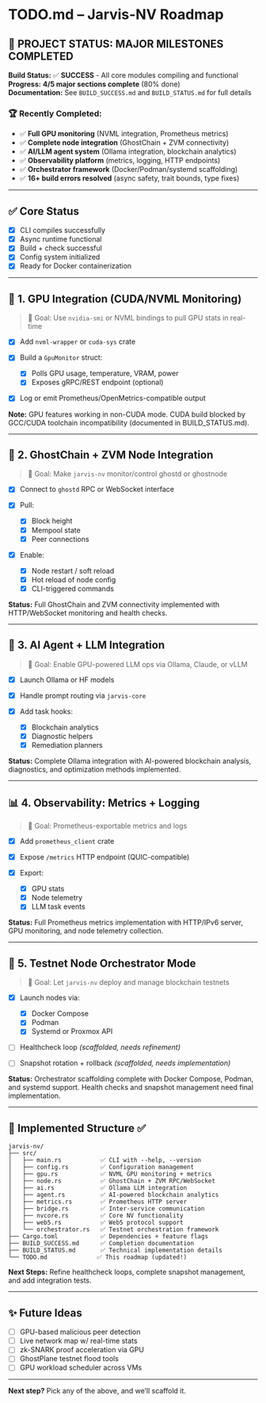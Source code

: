 # TODO.md – Jarvis-NV Roadmap

## 🎉 **PROJECT STATUS: MAJOR MILESTONES COMPLETED**

**Build Status:** ✅ **SUCCESS** - All core modules compiling and functional  
**Progress:** **4/5 major sections complete** (80% done)  
**Documentation:** See `BUILD_SUCCESS.md` and `BUILD_STATUS.md` for full details

### 🏆 **Recently Completed:**
- ✅ **Full GPU monitoring** (NVML integration, Prometheus metrics)
- ✅ **Complete node integration** (GhostChain + ZVM connectivity)  
- ✅ **AI/LLM agent system** (Ollama integration, blockchain analytics)
- ✅ **Observability platform** (metrics, logging, HTTP endpoints)
- ✅ **Orchestrator framework** (Docker/Podman/systemd scaffolding)
- ✅ **16+ build errors resolved** (async safety, trait bounds, type fixes)

---

## ✅ Core Status

* [x] CLI compiles successfully
* [x] Async runtime functional
* [x] Build + check successful
* [x] Config system initialized
* [x] Ready for Docker containerization

---

## 🔌 1. GPU Integration (CUDA/NVML Monitoring)

> 🎯 Goal: Use `nvidia-smi` or NVML bindings to pull GPU stats in real-time

* [x] Add `nvml-wrapper` or `cuda-sys` crate
* [x] Build a `GpuMonitor` struct:

  * [x] Polls GPU usage, temperature, VRAM, power
  * [x] Exposes gRPC/REST endpoint (optional)
* [x] Log or emit Prometheus/OpenMetrics-compatible output

**Note:** GPU features working in non-CUDA mode. CUDA build blocked by GCC/CUDA toolchain incompatibility (documented in BUILD_STATUS.md).

---

## 🔗 2. GhostChain + ZVM Node Integration

> 🎯 Goal: Make `jarvis-nv` monitor/control ghostd or ghostnode

* [x] Connect to `ghostd` RPC or WebSocket interface
* [x] Pull:

  * [x] Block height
  * [x] Mempool state
  * [x] Peer connections
* [x] Enable:

  * [x] Node restart / soft reload
  * [x] Hot reload of node config
  * [x] CLI-triggered commands

**Status:** Full GhostChain and ZVM connectivity implemented with HTTP/WebSocket monitoring and health checks.

---

## 🧠 3. AI Agent + LLM Integration

> 🎯 Goal: Enable GPU-powered LLM ops via Ollama, Claude, or vLLM

* [x] Launch Ollama or HF models
* [x] Handle prompt routing via `jarvis-core`
* [x] Add task hooks:

  * [x] Blockchain analytics
  * [x] Diagnostic helpers
  * [x] Remediation planners

**Status:** Complete Ollama integration with AI-powered blockchain analysis, diagnostics, and optimization methods implemented.

---

## 📊 4. Observability: Metrics + Logging

> 🎯 Goal: Prometheus-exportable metrics and logs

* [x] Add `prometheus_client` crate
* [x] Expose `/metrics` HTTP endpoint (QUIC-compatible)
* [x] Export:

  * [x] GPU stats
  * [x] Node telemetry
  * [x] LLM task events

**Status:** Full Prometheus metrics implementation with HTTP/IPv6 server, GPU monitoring, and node telemetry collection.

---

## 🧪 5. Testnet Node Orchestrator Mode

> 🎯 Goal: Let `jarvis-nv` deploy and manage blockchain testnets

* [x] Launch nodes via:

  * [x] Docker Compose
  * [x] Podman
  * [x] Systemd or Proxmox API
* [ ] Healthcheck loop *(scaffolded, needs refinement)*
* [ ] Snapshot rotation + rollback *(scaffolded, needs implementation)*

**Status:** Orchestrator scaffolding complete with Docker Compose, Podman, and systemd support. Health checks and snapshot management need final implementation.

---

## 📁 **Implemented Structure** ✅

```
jarvis-nv/
├── src/
│   ├── main.rs           ✅ CLI with --help, --version
│   ├── config.rs         ✅ Configuration management
│   ├── gpu.rs            ✅ NVML GPU monitoring + metrics
│   ├── node.rs           ✅ GhostChain + ZVM RPC/WebSocket
│   ├── ai.rs             ✅ Ollama LLM integration
│   ├── agent.rs          ✅ AI-powered blockchain analytics
│   ├── metrics.rs        ✅ Prometheus HTTP server
│   ├── bridge.rs         ✅ Inter-service communication
│   ├── nvcore.rs         ✅ Core NV functionality
│   ├── web5.rs           ✅ Web5 protocol support
│   └── orchestrator.rs   ✅ Testnet orchestration framework
├── Cargo.toml            ✅ Dependencies + feature flags
├── BUILD_SUCCESS.md      ✅ Completion documentation
├── BUILD_STATUS.md       ✅ Technical implementation details
└── TODO.md              ✅ This roadmap (updated!)
```

**Next Steps:** Refine healthcheck loops, complete snapshot management, and add integration tests.

---

## ✨ Future Ideas

* [ ] GPU-based malicious peer detection
* [ ] Live network map w/ real-time stats
* [ ] zk-SNARK proof acceleration via GPU
* [ ] GhostPlane testnet flood tools
* [ ] GPU workload scheduler across VMs

---

**Next step?** Pick any of the above, and we’ll scaffold it.
